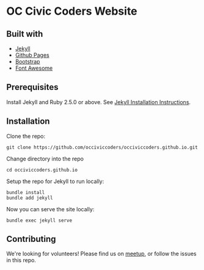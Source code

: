 # OC Civic Coders Website

## Built with
* [Jekyll](https://jekyllrb.com/tutorials/convert-site-to-jekyll/)
* [Github Pages](https://pages.github.com/)
* [Bootstrap](https://getbootstrap.com/)
* [Font Awesome](https://fontawesome.com/)

## Prerequisites
Install Jekyll and Ruby 2.5.0 or above. See [Jekyll Installation Instructions](https://jekyllrb.com/docs/installation/).

## Installation

Clone the repo:
```
git clone https://github.com/occiviccoders/occiviccoders.github.io.git
```

Change directory into the repo
```
cd occiviccoders.github.io
```

Setup the repo for Jekyll to run locally:
```
bundle install
bundle add jekyll
```

Now you can serve the site locally:
```
bundle exec jekyll serve
```

## Contributing
We're looking for volunteers!  Please find us on [meetup](https://www.meetup.com/OC-Civic-Coders/), or follow the issues in this repo.

